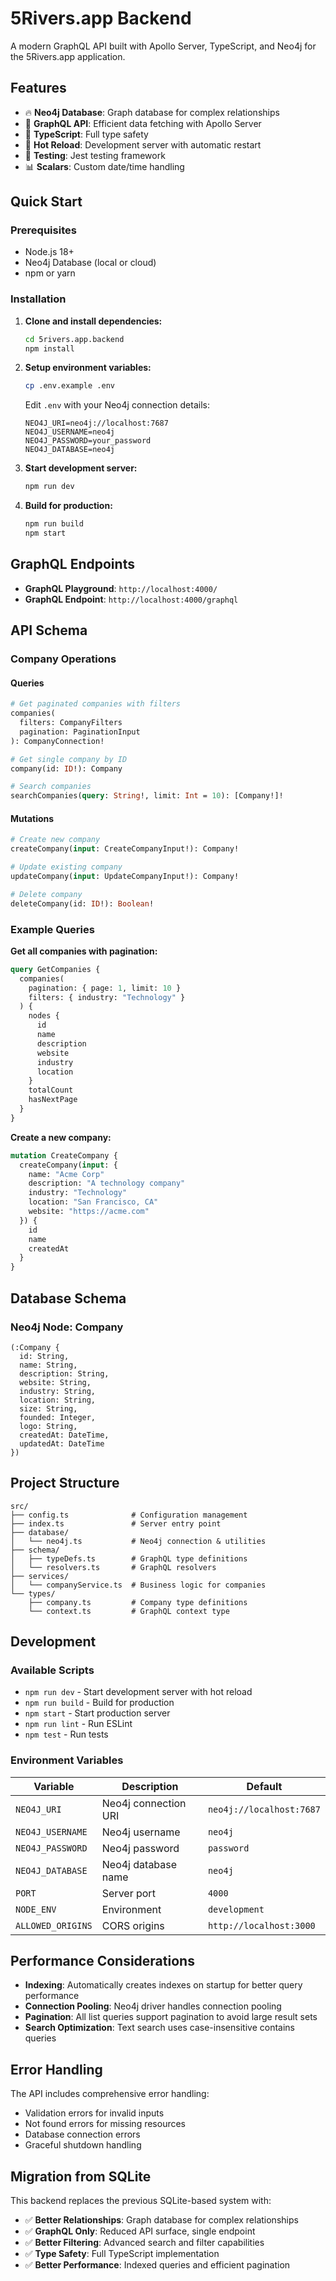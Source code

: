 # 5Rivers.app Backend

A modern GraphQL API built with Apollo Server, TypeScript, and Neo4j for the 5Rivers.app application.

## Features

- 🔥 **Neo4j Database**: Graph database for complex relationships
- 🚀 **GraphQL API**: Efficient data fetching with Apollo Server
- 📝 **TypeScript**: Full type safety
- 🔄 **Hot Reload**: Development server with automatic restart
- 🧪 **Testing**: Jest testing framework
- 📊 **Scalars**: Custom date/time handling

## Quick Start

### Prerequisites

- Node.js 18+ 
- Neo4j Database (local or cloud)
- npm or yarn

### Installation

1. **Clone and install dependencies:**
   ```bash
   cd 5rivers.app.backend
   npm install
   ```

2. **Setup environment variables:**
   ```bash
   cp .env.example .env
   ```
   
   Edit `.env` with your Neo4j connection details:
   ```
   NEO4J_URI=neo4j://localhost:7687
   NEO4J_USERNAME=neo4j
   NEO4J_PASSWORD=your_password
   NEO4J_DATABASE=neo4j
   ```

3. **Start development server:**
   ```bash
   npm run dev
   ```

4. **Build for production:**
   ```bash
   npm run build
   npm start
   ```

## GraphQL Endpoints

- **GraphQL Playground**: `http://localhost:4000/`
- **GraphQL Endpoint**: `http://localhost:4000/graphql`

## API Schema

### Company Operations

#### Queries
```graphql
# Get paginated companies with filters
companies(
  filters: CompanyFilters
  pagination: PaginationInput
): CompanyConnection!

# Get single company by ID
company(id: ID!): Company

# Search companies
searchCompanies(query: String!, limit: Int = 10): [Company!]!
```

#### Mutations
```graphql
# Create new company
createCompany(input: CreateCompanyInput!): Company!

# Update existing company
updateCompany(input: UpdateCompanyInput!): Company!

# Delete company
deleteCompany(id: ID!): Boolean!
```

### Example Queries

**Get all companies with pagination:**
```graphql
query GetCompanies {
  companies(
    pagination: { page: 1, limit: 10 }
    filters: { industry: "Technology" }
  ) {
    nodes {
      id
      name
      description
      website
      industry
      location
    }
    totalCount
    hasNextPage
  }
}
```

**Create a new company:**
```graphql
mutation CreateCompany {
  createCompany(input: {
    name: "Acme Corp"
    description: "A technology company"
    industry: "Technology"
    location: "San Francisco, CA"
    website: "https://acme.com"
  }) {
    id
    name
    createdAt
  }
}
```

## Database Schema

### Neo4j Node: Company
```
(:Company {
  id: String,
  name: String,
  description: String,
  website: String,
  industry: String,
  location: String,
  size: String,
  founded: Integer,
  logo: String,
  createdAt: DateTime,
  updatedAt: DateTime
})
```

## Project Structure

```
src/
├── config.ts              # Configuration management
├── index.ts               # Server entry point
├── database/
│   └── neo4j.ts           # Neo4j connection & utilities
├── schema/
│   ├── typeDefs.ts        # GraphQL type definitions
│   └── resolvers.ts       # GraphQL resolvers
├── services/
│   └── companyService.ts  # Business logic for companies
└── types/
    ├── company.ts         # Company type definitions
    └── context.ts         # GraphQL context type
```

## Development

### Available Scripts

- `npm run dev` - Start development server with hot reload
- `npm run build` - Build for production
- `npm start` - Start production server
- `npm run lint` - Run ESLint
- `npm test` - Run tests

### Environment Variables

| Variable | Description | Default |
|----------|-------------|---------|
| `NEO4J_URI` | Neo4j connection URI | `neo4j://localhost:7687` |
| `NEO4J_USERNAME` | Neo4j username | `neo4j` |
| `NEO4J_PASSWORD` | Neo4j password | `password` |
| `NEO4J_DATABASE` | Neo4j database name | `neo4j` |
| `PORT` | Server port | `4000` |
| `NODE_ENV` | Environment | `development` |
| `ALLOWED_ORIGINS` | CORS origins | `http://localhost:3000` |

## Performance Considerations

- **Indexing**: Automatically creates indexes on startup for better query performance
- **Connection Pooling**: Neo4j driver handles connection pooling
- **Pagination**: All list queries support pagination to avoid large result sets
- **Search Optimization**: Text search uses case-insensitive contains queries

## Error Handling

The API includes comprehensive error handling:
- Validation errors for invalid inputs
- Not found errors for missing resources
- Database connection errors
- Graceful shutdown handling

## Migration from SQLite

This backend replaces the previous SQLite-based system with:
- ✅ **Better Relationships**: Graph database for complex relationships
- ✅ **GraphQL Only**: Reduced API surface, single endpoint
- ✅ **Better Filtering**: Advanced search and filter capabilities
- ✅ **Type Safety**: Full TypeScript implementation
- ✅ **Better Performance**: Indexed queries and efficient pagination
